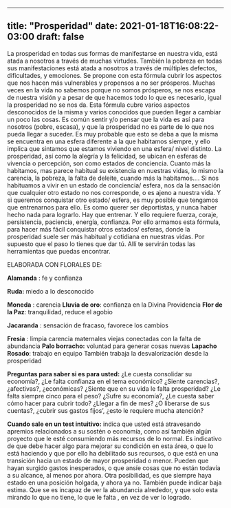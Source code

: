 
---
title: "Prosperidad"
date: 2021-01-18T16:08:22-03:00
draft: false
--- 
        

 

 



La
 prosperidad en todas sus formas de manifestarse en nuestra vida, está atada a
 nosotros a través de muchas virtudes.
También
 la pobreza en todas sus manifestaciones está atada a nosotros a través de
 múltiples defectos, dificultades, y emociones. Se propone con esta fórmula
 cubrir los aspectos que nos hacen más vulnerables y propensos a no ser
 prósperos.
Muchas
 veces en la vida no sabemos porque no somos prósperos, se nos escapa de nuestra
 visión y a pesar de que hacemos todo lo que es necesario, igual la prosperidad
 no se nos da. Esta fórmula cubre varios aspectos desconocidos de la misma y
 varios conocidos que pueden llegar a cambiar un poco las cosas.
Es
 común sentir y/o pensar que la vida es así para nosotros (pobre, escasa), y que
 la prosperidad no es parte de lo que nos pueda llegar a suceder. Es muy
 probable que esto se deba a que la misma se encuentra en una esfera diferente a
 la que habitamos siempre, y ello implica que sintamos que estamos viviendo en
 una esfera/ nivel distinto.
La
 prosperidad, así como la alegría y la felicidad, se ubican en esferas de
 vivencia o percepción, son como estados de conciencia. Cuanto más la habitamos,
 mas parece habitual su existencia en nuestras vidas, lo mismo la carencia, la
 pobreza, la falta de deleite, cuando más la habitamos….
Si nos
 habituamos a vivir en un estado de conciencia/ esfera, nos da la sensación que
 cualquier otro estado no nos corresponde, o es ajeno a nuestra vida. Y si
 queremos conquistar otro estado/ esfera, es muy posible que tengamos que
 entrenarnos para ello. Es como querer ser deportistas, y nunca haber hecho nada
 para lograrlo. Hay que entrenar.
Y ello
 requiere fuerza, coraje, persistencia, paciencia, energía, confianza.
Por
 ello armamos esta fórmula, para hacer más fácil conquistar otros estados/
 esferas, donde la prosperidad suele ser más habitual y cotidiana en nuestras
 vidas.
Por
 supuesto que el paso lo tienes que dar tú. Allí te servirán todas las herramientas
 que puedas encontrar.
 
ELABORADA
 CON FLORALES DE: 


**Alamanda** : fe y
 confianza


**Ruda:**  miedo a lo desconocido


**Moneda** : carencia
**Lluvia
 de oro**: confianza en la Divina
 Providencia
**Flor
 de la Paz**: tranquilidad, reduce el agobio


**Jacaranda** : sensación de fracaso, favorece los cambios


**Fresia** : limpia carencia maternales viejas conectadas con la
 falta de abundancia
**Palo
 borracho:** voluntad para generar cosas nuevas
**Lapacho
 Rosado**: trabajo en equipo
También
 trabaja la desvalorización desde la prosperidad
 
**Preguntas para
 saber si es para usted:**
¿Le cuesta consolidar su
 economía?, 
¿Le falta confianza en el tema
 económico?
¿Siente carencias?,
 ¿afectivas?, ¿económicas?
¿Siente que en su vida le
 falta prosperidad? ¿Le falta siempre cinco para el peso? ¿Sufre su economía?,
 ¿Le cuesta saber cómo hacer para cubrir todo? ¿Llegar a fin de mes? ¿O
 liberarse de sus cuentas?, ¿cubrir sus gastos fijos’, ¿esto le requiere mucha
 atención?
 


**Cuando sale en un test intuitivo:**  indica que usted está atravesando
 apremios relacionados a su sostén o economía, como así también algún proyecto
 que le esté consumiendo más recursos de lo normal.
Es indicativo de que debe hacer algo para mejorar su condición en esta
 área, o que lo está haciendo y que por ello ha debilitado sus recursos, o que
 está en una transición hacia un estado de mayor prosperidad o menor.
Pueden que hayan surgido gastos inesperados, o que ansíe cosas que no
 están todavía a su alcance, al menos por ahora.
Otra posibilidad, es que siempre haya estado en una posición holgada, y ahora
 ya no.
También puede
 indicar baja estima. 
Que se es
 incapaz de ver la abundancia alrededor, y que solo esta mirando lo que no
 tiene, lo que le falta , en vez de ver lo logrado.
 



